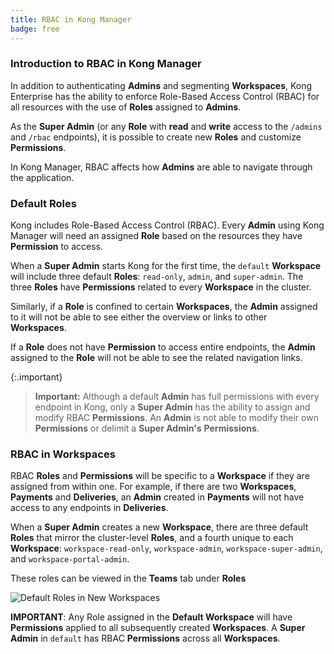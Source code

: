 ```yaml
---
title: RBAC in Kong Manager
badge: free
---
```


### Introduction to RBAC in Kong Manager

In addition to authenticating **Admins** and segmenting **Workspaces**,
Kong Enterprise has the ability to enforce Role-Based Access Control
(RBAC) for all resources with the use of **Roles** assigned to **Admins**.

As the **Super Admin** (or any **Role** with **read** and **write**
access to the `/admins` and `/rbac` endpoints), it is possible to
create new **Roles** and customize **Permissions**.

In Kong Manager, RBAC affects how **Admins** are able to navigate
through the application.

### Default Roles

Kong includes Role-Based Access Control (RBAC). Every **Admin** using Kong Manager
will need an assigned **Role** based on the resources they have **Permission** to access.

When a **Super Admin** starts Kong for the first time, the `default` **Workspace** will
include three default **Roles**: `read-only`, `admin`, and `super-admin`. The three
**Roles** have **Permissions** related to every **Workspace** in the cluster.

Similarly, if a **Role** is confined to certain **Workspaces**, the **Admin** assigned to it
will not be able to see either the overview or links to other **Workspaces**.

If a **Role** does not have **Permission** to access entire endpoints,
the **Admin** assigned to the **Role** will not be able to see the related navigation links.

{:.important}
> **Important:** Although a default **Admin** has full permissions with every
endpoint in Kong, only a **Super Admin** has the ability to assign and modify RBAC **Permissions**. An **Admin** is not able to modify their own **Permissions** or delimit a **Super Admin's** **Permissions**.

### RBAC in Workspaces

RBAC **Roles** and **Permissions** will be specific to a **Workspace** if they are assigned
from within one. For example, if there are two **Workspaces**, **Payments** and
**Deliveries**, an **Admin** created in **Payments** will not have access to any
endpoints in **Deliveries**.

When a **Super Admin** creates a new **Workspace**, there are three default **Roles** that
mirror the cluster-level **Roles**, and a fourth unique to each **Workspace**:
`workspace-read-only`, `workspace-admin`, `workspace-super-admin`, and
`workspace-portal-admin`.

These roles can be viewed in the **Teams** tab under **Roles**

![Default Roles in New Workspaces](https://doc-assets.konghq.com/1.3/manager/teams/kong-manager-default-roles.png)

**IMPORTANT**: Any Role assigned in the **Default Workspace** will have
**Permissions** applied to all subsequently created **Workspaces**. A **Super Admin**
in `default` has RBAC **Permissions** across all **Workspaces**.
